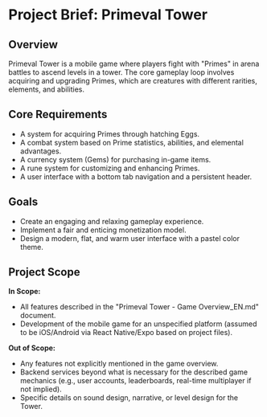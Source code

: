 # Project Brief: Primeval Tower

## Overview
Primeval Tower is a mobile game where players fight with "Primes" in arena battles to ascend levels in a tower. The core gameplay loop involves acquiring and upgrading Primes, which are creatures with different rarities, elements, and abilities.

## Core Requirements
- A system for acquiring Primes through hatching Eggs.
- A combat system based on Prime statistics, abilities, and elemental advantages.
- A currency system (Gems) for purchasing in-game items.
- A rune system for customizing and enhancing Primes.
- A user interface with a bottom tab navigation and a persistent header.

## Goals
- Create an engaging and relaxing gameplay experience.
- Implement a fair and enticing monetization model.
- Design a modern, flat, and warm user interface with a pastel color theme.

## Project Scope
**In Scope:**
- All features described in the "Primeval Tower - Game Overview_EN.md" document.
- Development of the mobile game for an unspecified platform (assumed to be iOS/Android via React Native/Expo based on project files).

**Out of Scope:**
- Any features not explicitly mentioned in the game overview.
- Backend services beyond what is necessary for the described game mechanics (e.g., user accounts, leaderboards, real-time multiplayer if not implied).
- Specific details on sound design, narrative, or level design for the Tower. 